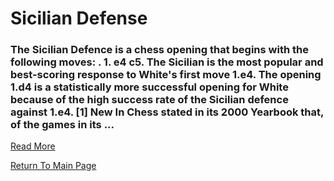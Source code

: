# Sicilian Defense

### The Sicilian Defence is a chess opening that begins with the following moves: . 1. e4 c5. The Sicilian is the most popular and best-scoring response to White's first move 1.e4. The opening 1.d4 is a statistically more successful opening for White because of the high success rate of the Sicilian defence against 1.e4. [1] New In Chess stated in its 2000 Yearbook that, of the games in its ...
[Read More](https://en.wikipedia.org/wiki/Sicilian_Defence)

[Return To Main Page](index.md)